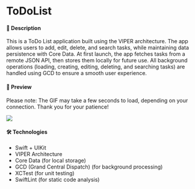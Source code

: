 # ToDoList

#### 📝 **Description**

This is a ToDo List application built using the VIPER architecture. The app allows users to add, edit, delete, and search tasks, while maintaining data persistence with Core Data. At first launch, the app fetches tasks from a remote JSON API, then stores them locally for future use. All background operations (loading, creating, editing, deleting, and searching tasks) are handled using GCD to ensure a smooth user experience.

#### 🎥 Preview
Please note: The GIF may take a few seconds to load, depending on your connection. Thank you for your patience!

![](https://github.com/siyatut/ToDoList/blob/main/Simulator%20Screen%20Recording%20-%20iPhone%2016%20-%202025-03-22%20at%2009.57.28.gif)

#### 🛠 **Technologies**

* Swift + UIKit
* VIPER Architecture
* Core Data (for local storage)
* GCD (Grand Central Dispatch) (for background processing)
* XCTest (for unit testing)
* SwiftLint (for static code analysis)  


